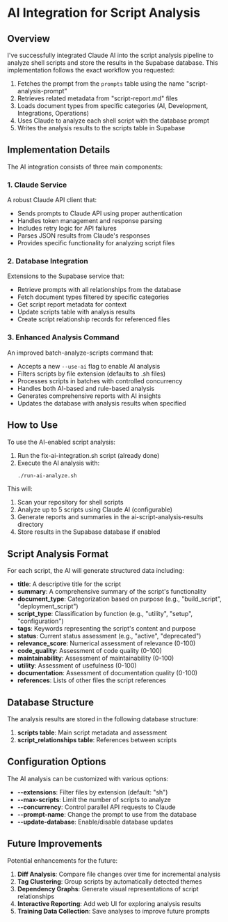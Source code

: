 # AI Integration for Script Analysis

## Overview

I've successfully integrated Claude AI into the script analysis pipeline to analyze shell scripts and store the results in the Supabase database. This implementation follows the exact workflow you requested:

1. Fetches the prompt from the `prompts` table using the name "script-analysis-prompt"
2. Retrieves related metadata from "script-report.md" files
3. Loads document types from specific categories (AI, Development, Integrations, Operations)
4. Uses Claude to analyze each shell script with the database prompt
5. Writes the analysis results to the scripts table in Supabase

## Implementation Details

The AI integration consists of three main components:

### 1. Claude Service

A robust Claude API client that:
- Sends prompts to Claude API using proper authentication
- Handles token management and response parsing
- Includes retry logic for API failures
- Parses JSON results from Claude's responses
- Provides specific functionality for analyzing script files

### 2. Database Integration

Extensions to the Supabase service that:
- Retrieve prompts with all relationships from the database
- Fetch document types filtered by specific categories
- Get script report metadata for context
- Update scripts table with analysis results
- Create script relationship records for referenced files

### 3. Enhanced Analysis Command

An improved batch-analyze-scripts command that:
- Accepts a new `--use-ai` flag to enable AI analysis
- Filters scripts by file extension (defaults to .sh files)
- Processes scripts in batches with controlled concurrency
- Handles both AI-based and rule-based analysis
- Generates comprehensive reports with AI insights
- Updates the database with analysis results when specified

## How to Use

To use the AI-enabled script analysis:

1. Run the fix-ai-integration.sh script (already done)
2. Execute the AI analysis with:
   ```bash
   ./run-ai-analyze.sh
   ```

This will:
1. Scan your repository for shell scripts
2. Analyze up to 5 scripts using Claude AI (configurable)
3. Generate reports and summaries in the ai-script-analysis-results directory
4. Store results in the Supabase database if enabled

## Script Analysis Format

For each script, the AI will generate structured data including:

- **title**: A descriptive title for the script
- **summary**: A comprehensive summary of the script's functionality
- **document_type**: Categorization based on purpose (e.g., "build_script", "deployment_script")
- **script_type**: Classification by function (e.g., "utility", "setup", "configuration")
- **tags**: Keywords representing the script's content and purpose
- **status**: Current status assessment (e.g., "active", "deprecated")
- **relevance_score**: Numerical assessment of relevance (0-100)
- **code_quality**: Assessment of code quality (0-100)
- **maintainability**: Assessment of maintainability (0-100)
- **utility**: Assessment of usefulness (0-100)
- **documentation**: Assessment of documentation quality (0-100)
- **references**: Lists of other files the script references

## Database Structure

The analysis results are stored in the following database structure:

1. **scripts table**: Main script metadata and assessment
2. **script_relationships table**: References between scripts

## Configuration Options

The AI analysis can be customized with various options:

- **--extensions**: Filter files by extension (default: "sh")
- **--max-scripts**: Limit the number of scripts to analyze
- **--concurrency**: Control parallel API requests to Claude
- **--prompt-name**: Change the prompt to use from the database
- **--update-database**: Enable/disable database updates

## Future Improvements

Potential enhancements for the future:

1. **Diff Analysis**: Compare file changes over time for incremental analysis
2. **Tag Clustering**: Group scripts by automatically detected themes
3. **Dependency Graphs**: Generate visual representations of script relationships
4. **Interactive Reporting**: Add web UI for exploring analysis results
5. **Training Data Collection**: Save analyses to improve future prompts